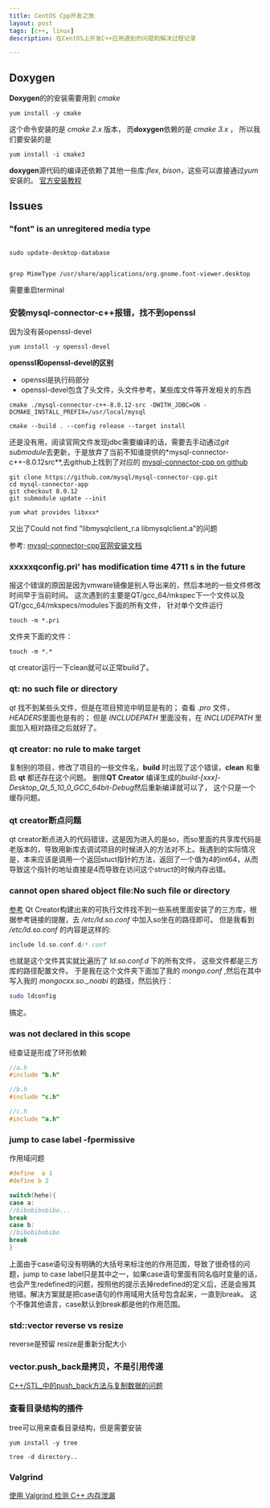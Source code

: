 ```yaml
---
title: CentOS Cpp开发之旅
layout: post
tags: [c++, linux]
description: 在CentOS上开发C++应用遇到的问题和解决过程记录

---
```


## Doxygen

**Doxygen**的的安装需要用到 *cmake*

```
yum install -y cmake
```

这个命令安装的是 *cmake 2.x* 版本，
而**doxygen**依赖的是 *cmake 3.x* ，
所以我们要安装的是
```
yum install -i cmake3
```
**doxygen**源代码的编译还依赖了其他一些库:*flex*, *bison*，这些可以直接通过*yum*安装的。
[官方安装教程](http://www.doxygen.nl/download.html)

## Issues

### "font" is an unregitered media type

```shell

sudo update-desktop-database
```
```shell

grep MimeType /usr/share/applications/org.gnome.font-viewer.desktop
```
需要重启terminal

### 安装mysql-connector-c++报错，找不到openssl

因为没有装openssl-devel
```shell
yum install -y openssl-devel
```

**openssl和openssl-devel的区别**

* openssl是执行码部分
* openssl-devel包含了头文件，头文件参考，某些库文件等开发相关的东西

```shell
cmake ./mysql-connector-c++-8.0.12-src -DWITH_JDBC=ON -DCMAKE_INSTALL_PREFIX=/usr/local/mysql

```

```shell
cmake --build . --config release --target install
```
还是没有用，阅读官网文件发现jdbc需要编译的话，需要去手动通过*git submodule*去更新，于是放弃了当前不知谁提供的*mysql-connector-c++-8.0.12src**,去github上找到了对应的  [mysql-connector-cpp on github](https://github.com/mysql/mysql-connector-cpp.git)
```
git clone https://github.com/mysql/mysql-connector-cpp.git
cd mysql-connector-app
git checkout 8.0.12
git submodule update --init

```

```shell
yum what provides libxxx*
```

又出了Could not find "libmysqlclient_r.a libmysqlclient.a"的问题

参考:  [mysql-connector-cpp官网安装文档](https://dev.mysql.com/doc/connector-cpp/8.0/en/connector-cpp-source-configuration-options.html)

### xxxxxqconfig.pri' has modification time 4711 s in the future

报这个错误的原因是因为vmware镜像是别人导出来的，然后本地的一些文件修改时间早于当前时间。
这次遇到的主要是QT/gcc_64/mkspec下一个文件以及QT/gcc_64/mkspecs/modules下面的所有文件，
针对单个文件运行
```shell
touch -m *.pri
```
文件夹下面的文件：
```shell
touch -m *.*
```
qt creator运行一下clean就可以正常build了。

###     qt: no such file or directory

*qt* 找不到某些头文件，但是在项目预览中明显是有的；
查看 *.pro* 文件，*HEADERS*里面也是有的；
但是 *INCLUDEPATH* 里面没有，在 *INCLUDEPATH* 里面加入相对路径之后就好了。

### qt creator: no rule to make target

复制别的项目，修改了项目的一些文件名，**build** 时出现了这个错误，**clean** 和重启 **qt** 都还存在这个问题。
删除**QT Creator** 编译生成的*build-[xxx]-Desktop_Qt_5_10_0_GCC_64bit-Debug*然后重新编译就可以了，
这个只是一个缓存问题。

### qt creator断点问题

qt creator断点进入的代码错误，这是因为进入的是so，而so里面的共享库代码是老版本的，导致用新库去调试项目的时候进入的方法对不上。我遇到的实际情况是，本来应该是调用一个返回stuct指针的方法，返回了一个值为4的int64，从而导致这个指针的地址直接是4而导致在访问这个struct的时候内存出错。

### cannot open shared object file:No  such file or directory

[参考](https://www.cnblogs.com/youxin/p/5116243.html)
Qt Creator构建出来的可执行文件找不到一些系统里面安装了的三方库，根据参考链接的提醒，去 _/etc/ld.so.conf_ 中加入so坐在的路径即可。
但是我看到 _/etc/ld.so.conf_ 的内容是这样的:
```c
include ld.so.conf.d/*.conf
```
也就是这个文件其实就比遍历了 _ld.so.conf.d_ 下的所有文件，
这些文件都是三方库的路径配置文件。
于是我在这个文件夹下面加了我的 _mongo.conf_ ,然后在其中写入我的 _mongocxx.so.\_noabi_ 的路径，然后执行：
```sh
sudo ldconfig
```
搞定。

### was not declared in this scope

经查证是形成了环形依赖
```c
//a.h
#include "b.h"

//b.h
#include "c.h"

//c.h
#include "a.h"
```

### jump to case label -fpermissive

作用域问题
```cpp
#define  a 1
#define b 2
```
```cpp
switch(hehe){
case a:
//bibobibobibo...
break
case b:
//bibobibobibo
break
}
```
上面由于case语句没有明确的大括号来标注他的作用范围，导致了很奇怪的问题，jump to case label只是其中之一，如果case语句里面有同名临时变量的话，也会产生redefined的问题，按照他的提示去掉redefined的定义后，还是会报其他错。解决方案就是把case语句的作用域用大括号包含起来，一直到break。
这个不像其他语言，case默认到break都是他的作用范围。

### std::vector reverse vs resize

reverse是预留
resize是重新分配大小

### vector.push_back是拷贝，不是引用传递

[
C++/STL_中的push_back方法与复制数据的问题](https://blog.csdn.net/u010003835/article/details/47442493)

### 查看目录结构的插件

tree可以用来查看目录结构，但是需要安装

```shell
yum install -y tree

tree -d directory..
```

### Valgrind

[使用 Valgrind 检测 C++ 内存泄漏](
http://senlinzhan.github.io/2017/12/31/valgrind/)